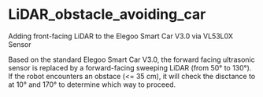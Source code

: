 # LiDAR_obstacle_avoiding_car
Adding front-facing LiDAR to the Elegoo Smart Car V3.0 via VL53L0X Sensor

Based on the standard Elegoo Smart Car V3.0, the forward facing ultrasonic sensor is replaced by a forward-facing sweeping LiDAR (from 50° to 130°). 
If the robot encounters an obstace (<= 35 cm), it will check the disctance to at 10° and 170° to determine which way to proceed. 


